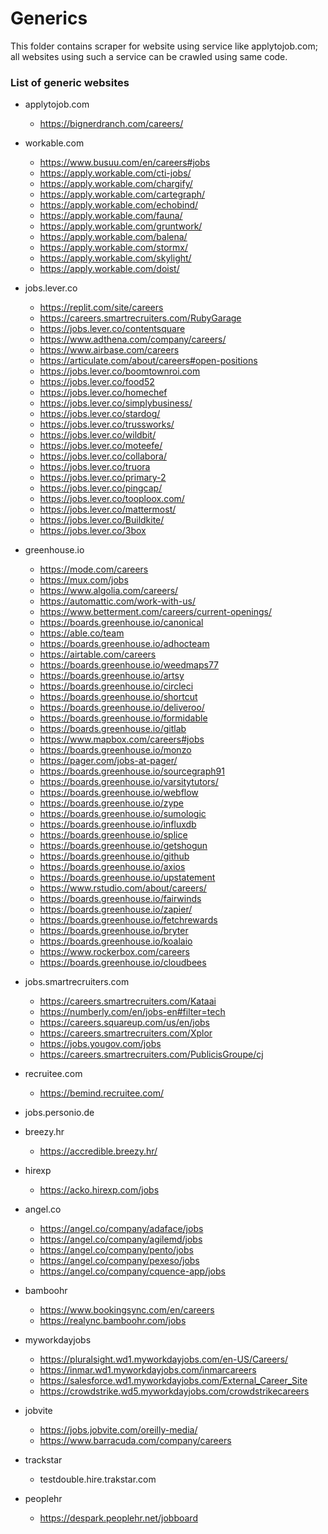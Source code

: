 Generics
==============

This folder contains scraper for website using service like applytojob.com; all websites using such a service can be crawled using same code.

### List of generic websites
- applytojob.com
    - https://bignerdranch.com/careers/
- workable.com
    - https://www.busuu.com/en/careers#jobs
    - https://apply.workable.com/cti-jobs/
    - https://apply.workable.com/chargify/
    - https://apply.workable.com/cartegraph/
    - https://apply.workable.com/echobind/
    - https://apply.workable.com/fauna/
    - https://apply.workable.com/gruntwork/
    - https://apply.workable.com/balena/
    - https://apply.workable.com/stormx/
    - https://apply.workable.com/skylight/
    - https://apply.workable.com/doist/

- jobs.lever.co
    - https://replit.com/site/careers
    - https://careers.smartrecruiters.com/RubyGarage
    - https://jobs.lever.co/contentsquare
    - https://www.adthena.com/company/careers/
    - https://www.airbase.com/careers
    - https://articulate.com/about/careers#open-positions
    - https://jobs.lever.co/boomtownroi.com
    - https://jobs.lever.co/food52
    - https://jobs.lever.co/homechef
    - https://jobs.lever.co/simplybusiness/
    - https://jobs.lever.co/stardog/
    - https://jobs.lever.co/trussworks/
    - https://jobs.lever.co/wildbit/
    - https://jobs.lever.co/moteefe/
    - https://jobs.lever.co/collabora/
    - https://jobs.lever.co/truora
    - https://jobs.lever.co/primary-2
    - https://jobs.lever.co/pingcap/
    - https://jobs.lever.co/tooploox.com/
    - https://jobs.lever.co/mattermost/
    - https://jobs.lever.co/Buildkite/
    - https://jobs.lever.co/3box

- greenhouse.io
    - https://mode.com/careers
    - https://mux.com/jobs
    - https://www.algolia.com/careers/
    - https://automattic.com/work-with-us/
    - https://www.betterment.com/careers/current-openings/
    - https://boards.greenhouse.io/canonical
    - https://able.co/team
    - https://boards.greenhouse.io/adhocteam
    - https://airtable.com/careers
    - https://boards.greenhouse.io/weedmaps77
    - https://boards.greenhouse.io/artsy
    - https://boards.greenhouse.io/circleci
    - https://boards.greenhouse.io/shortcut
    - https://boards.greenhouse.io/deliveroo/
    - https://boards.greenhouse.io/formidable
    - https://boards.greenhouse.io/gitlab
    - https://www.mapbox.com/careers#jobs
    - https://boards.greenhouse.io/monzo
    - https://pager.com/jobs-at-pager/
    - https://boards.greenhouse.io/sourcegraph91
    - https://boards.greenhouse.io/varsitytutors/
    - https://boards.greenhouse.io/webflow
    - https://boards.greenhouse.io/zype
    - https://boards.greenhouse.io/sumologic
    - https://boards.greenhouse.io/influxdb
    - https://boards.greenhouse.io/splice
    - https://boards.greenhouse.io/getshogun
    - https://boards.greenhouse.io/github
    - https://boards.greenhouse.io/axios
    - https://boards.greenhouse.io/upstatement
    - https://www.rstudio.com/about/careers/
    - https://boards.greenhouse.io/fairwinds
    - https://boards.greenhouse.io/zapier/
    - https://boards.greenhouse.io/fetchrewards
    - https://boards.greenhouse.io/bryter
    - https://boards.greenhouse.io/koalaio
    - https://www.rockerbox.com/careers
    - https://boards.greenhouse.io/cloudbees

- jobs.smartrecruiters.com
    - https://careers.smartrecruiters.com/Kataai
    - https://numberly.com/en/jobs-en#filter=tech
    - https://careers.squareup.com/us/en/jobs
    - https://careers.smartrecruiters.com/Xplor
    - https://jobs.yougov.com/jobs
    - https://careers.smartrecruiters.com/PublicisGroupe/cj
- recruitee.com
    - https://bemind.recruitee.com/

- jobs.personio.de
- breezy.hr
    - https://accredible.breezy.hr/
- hirexp
    - https://acko.hirexp.com/jobs
- angel.co
    - https://angel.co/company/adaface/jobs
    - https://angel.co/company/agilemd/jobs
    - https://angel.co/company/pento/jobs
    - https://angel.co/company/pexeso/jobs
    - https://angel.co/company/cquence-app/jobs
- bamboohr
    - https://www.bookingsync.com/en/careers
    - https://realync.bamboohr.com/jobs

- myworkdayjobs
    - https://pluralsight.wd1.myworkdayjobs.com/en-US/Careers/
    - https://inmar.wd1.myworkdayjobs.com/inmarcareers
    - https://salesforce.wd1.myworkdayjobs.com/External_Career_Site
    - https://crowdstrike.wd5.myworkdayjobs.com/crowdstrikecareers
- jobvite
    - https://jobs.jobvite.com/oreilly-media/
    - https://www.barracuda.com/company/careers
- trackstar
    - testdouble.hire.trakstar.com
- peoplehr
    - https://despark.peoplehr.net/jobboard